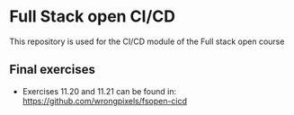# Full Stack open CI/CD

This repository is used for the CI/CD module of the Full stack open course

## Final exercises
* Exercises 11.20 and 11.21 can be found in: https://github.com/wrongpixels/fsopen-cicd
